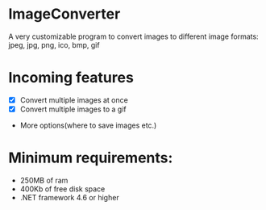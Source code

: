 # ImageConverter
A very customizable program to convert images to different image formats: jpeg, jpg, png, ico, bmp, gif

# Incoming features
- [x] Convert multiple images at once
- [x] Convert multiple images to a gif
- More options(where to save images etc.)


# Minimum requirements:
- 250MB of ram
- 400Kb of free disk space
- .NET framework 4.6 or higher

